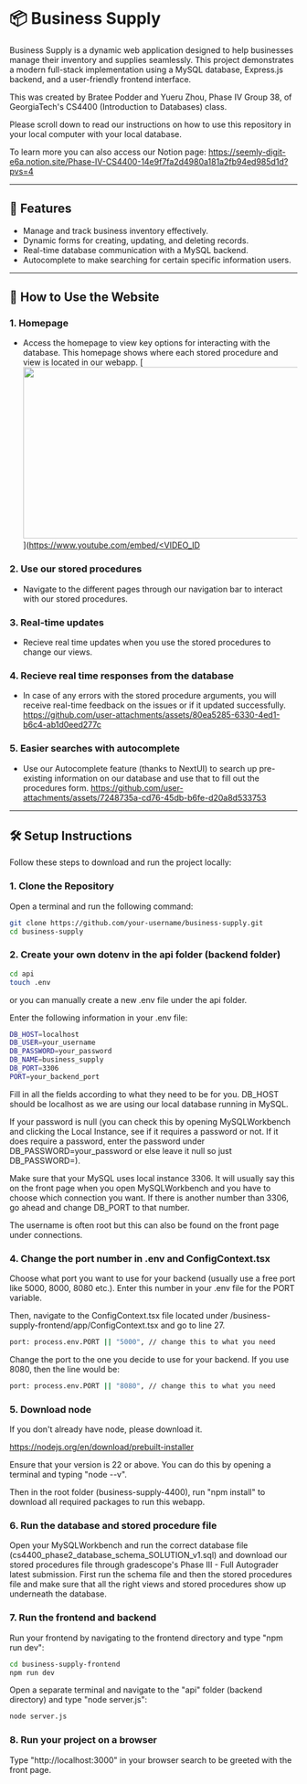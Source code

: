 # 📦 Business Supply

Business Supply is a dynamic web application designed to help businesses manage their inventory and supplies seamlessly. This project demonstrates a modern full-stack implementation using a MySQL database, Express.js backend, and a user-friendly frontend interface.

This was created by Bratee Podder and Yueru Zhou, Phase IV Group 38, of GeorgiaTech's CS4400 (Introduction to Databases) class. 

Please scroll down to read our instructions on how to use this repository in your local computer with your local database. 

To learn more you can also access our Notion page: https://seemly-digit-e6a.notion.site/Phase-IV-CS4400-14e9f7fa2d4980a181a2fb94ed985d1d?pvs=4

---

## 🌟 Features
- Manage and track business inventory effectively.
- Dynamic forms for creating, updating, and deleting records.
- Real-time database communication with a MySQL backend.
- Autocomplete to make searching for certain specific information users. 

---

## 🚀 How to Use the Website
### 1. **Homepage**
   - Access the homepage to view key options for interacting with the database. This homepage shows where each stored procedure and view is located in our webapp.
 [<img src="[https://img.youtube.com/vi/<VIDEO_ID>/hqdefault.jpg](https://github.com/user-attachments/assets/7868aa67-1ba0-427e-b5fb-c0c152928819
)" width="600" height="300"
/>]([https://www.youtube.com/embed/<VIDEO_ID](https://github.com/user-attachments/assets/7868aa67-1ba0-427e-b5fb-c0c152928819
)

### 2. **Use our stored procedures**
   - Navigate to the different pages through our navigation bar to interact with our stored procedures. 
   
### 3. **Real-time updates**
   - Recieve real time updates when you use the stored procedures to change our views.


### 4. **Recieve real time responses from the database**
   - In case of any errors with the stored procedure arguments, you will receive real-time feedback on the issues or if it updated successfully.
https://github.com/user-attachments/assets/80ea5285-6330-4ed1-b6c4-ab1d0eed277c

### 5. **Easier searches with autocomplete**
   - Use our Autocomplete feature (thanks to NextUI) to search up pre-existing information on our database and use that to fill out the procedures form. 
https://github.com/user-attachments/assets/7248735a-cd76-45db-b6fe-d20a8d533753



---

## 🛠️ Setup Instructions
Follow these steps to download and run the project locally:

### 1. Clone the Repository
Open a terminal and run the following command:
```bash
git clone https://github.com/your-username/business-supply.git
cd business-supply
```

### 2. Create your own dotenv in the api folder (backend folder)
```bash
cd api
touch .env
```
or you can manually create a new .env file under the api folder.

Enter the following information in your .env file: 
```bash
DB_HOST=localhost
DB_USER=your_username
DB_PASSWORD=your_password
DB_NAME=business_supply
DB_PORT=3306
PORT=your_backend_port
```

Fill in all the fields according to what they need to be for you. DB_HOST should be localhost as we are using our local database running in MySQL. 

If your password is null (you can check this by opening MySQLWorkbench and clicking the Local Instance, see if it requires a password or not. If it does require a password, enter the password under DB_PASSWORD=your_password or else leave it null so just DB_PASSWORD=). 

Make sure that your MySQL uses local instance 3306. It will usually say this on the front page when you open MySQLWorkbench and you have to choose which connection you want. If there is another number than 3306, go ahead and change DB_PORT to that number. 

The username is often root but this can also be found on the front page under connections.

### 4. Change the port number in .env and ConfigContext.tsx

Choose what port you want to use for your backend (usually use a free port like 5000, 8000, 8080 etc.). Enter this number in your .env file for the PORT variable. 

Then, navigate to the ConfigContext.tsx file located under /business-supply-frontend/app/ConfigContext.tsx and go to line 27. 

```bash
port: process.env.PORT || "5000", // change this to what you need
```

Change the port to the one you decide to use for your backend. If you use 8080, then the line would be: 
```bash
port: process.env.PORT || "8080", // change this to what you need
```


### 5. Download node

If you don't already have node, please download it. 

https://nodejs.org/en/download/prebuilt-installer

Ensure that your version is 22 or above. You can do this by opening a terminal and typing "node --v". 

Then in the root folder (business-supply-4400), run "npm install" to download all required packages to run this webapp. 

### 6. Run the database and stored procedure file

Open your MySQLWorkbench and run the correct database file (cs4400_phase2_database_schema_SOLUTION_v1.sql) and download our stored procedures file through gradescope's Phase III - Full Autograder latest submission. First run the schema file and then the stored procedures file and make sure that all the right views and stored procedures show up underneath the database. 

### 7. Run the frontend and backend

Run your frontend by navigating to the frontend directory and type "npm run dev":
```bash
cd business-supply-frontend
npm run dev
```

Open a separate terminal and navigate to the "api" folder (backend directory) and type "node server.js": 
```bash
node server.js
```

### 8. Run your project on a browser

Type "http://localhost:3000" in your browser search to be greeted with the front page. 





